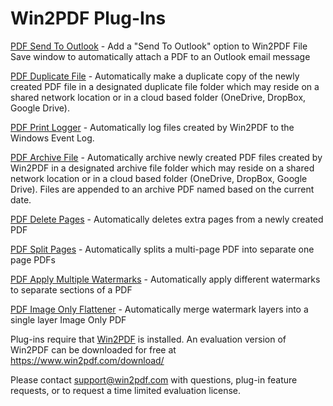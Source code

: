 # Win2PDF Plug-Ins

[PDF Send To Outlook](/plug-in/PDFSendToOutlook) - Add a "Send To Outlook" option to Win2PDF File Save window to automatically attach a PDF to an Outlook email message

[PDF Duplicate File](/plug-in/PDFDuplicateFile) - Automatically make a duplicate copy of the newly created PDF file in a designated duplicate file folder which may reside on a shared network location or in a cloud based folder (OneDrive, DropBox, Google Drive).

[PDF Print Logger](/plug-in/PDFPrintLogger) - Automatically log files created by Win2PDF to the Windows Event Log.

[PDF Archive File](/plug-in/PDFArchiveFile) -  Automatically archive newly created PDF files created by Win2PDF in a designated archive file folder which may reside on a shared network location or in a cloud based folder (OneDrive, DropBox, Google Drive). Files are appended to an archive PDF named based on the current date.

[PDF Delete Pages](/plug-in/PDFDeletePages) - Automatically deletes extra pages from a newly created PDF

[PDF Split Pages](/plug-in/PDFSplitPages) - Automatically splits a multi-page PDF into separate one page PDFs

[PDF Apply Multiple Watermarks](/plug-in/PDFMultipleWatermarks) - Automatically apply different watermarks to separate sections of a PDF

[PDF Image Only Flattener](/plug-in/PDFImageOnlyFlatten) - Automatically merge watermark layers into a single layer Image Only PDF

Plug-ins require that [Win2PDF](https://www.win2pdf.com) is installed.  An evaluation version of Win2PDF can be downloaded for free at https://www.win2pdf.com/download/ 

Please contact support@win2pdf.com with questions, plug-in feature requests, or to request a time limited evaluation license.
